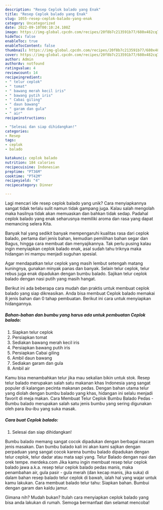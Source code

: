 ```yaml
---
description: "Resep Ceplok balado yang Enak"
title: "Resep Ceplok balado yang Enak"
slug: 1055-resep-ceplok-balado-yang-enak
category: Uncategorized
date: 2022-09-10T00:10:24.108Z
image: https://img-global.cpcdn.com/recipes/20f8b7c213591b77/680x482cq70/ceplok-balado-foto-resep-utama.jpg
hideToc: false
enableToc: true
enableTocContent: false
thumbnail: https://img-global.cpcdn.com/recipes/20f8b7c213591b77/680x482cq70/ceplok-balado-foto-resep-utama.jpg
cover: https://img-global.cpcdn.com/recipes/20f8b7c213591b77/680x482cq70/ceplok-balado-foto-resep-utama.jpg
author: Admin
authorAv: notfound
ratingvalue: 4
reviewcount: 14
recipeingredient:
- " telur ceplok"
- " tomat"
- " bawang merah kecil iris"
- " bawang putih iris"
- " Cabai giling"
- " daun bawang"
- " garam dan gula"
- " air"
recipeinstructions:

- "Selesai dan siap dihidangkan!"
categories:
- Resep
tags:
- ceplok
- balado

katakunci: ceplok balado 
nutrition: 184 calories
recipecuisine: Indonesian
preptime: "PT36M"
cooktime: "PT42M"
recipeyield: "4"
recipecategory: Dinner

---
```





Lagi mencari ide resep ceplok balado yang unik? Cara menyiapkannya sangat tidak terlalu sulit namun tidak gampang juga. Kalau salah mengolah maka hasilnya tidak akan memuaskan dan bahkan tidak sedap. Padahal ceplok balado yang enak seharusnya memiliki aroma dan rasa yang dapat memancing selera Kita.





Banyak hal yang sedikit banyak mempengaruhi kualitas rasa dari ceplok balado, pertama dari jenis bahan, kemudian pemilihan bahan segar dan Bagus, hingga cara membuat dan menyajikannya. Tak perlu pusing kalau ingin menyiapkan ceplok balado enak,      asal sudah tahu triknya maka hidangan ini mampu menjadi suguhan spesial.














Agar mendapatkan telur ceplok yang masih lembut setengah matang kuningnya, gunakan minyak panas dan banyak. Selain telur ceplok, telur rebus juga enak dipadukan dengan bumbu balado. Sajikan telur ceplok balado dengan nasi putih yang masih hangat.






Berikut ini ada beberapa cara mudah dan praktis untuk membuat ceplok balado yang siap dikreasikan. Anda bisa membuat Ceplok balado memakai 8 jenis bahan dan 0 tahap pembuatan. Berikut ini cara untuk menyiapkan hidangannya.

<!--inarticleads1-->

##### Bahan-bahan dan bumbu yang harus ada untuk pembuatan Ceplok balado:

1. Siapkan  telur ceplok
1. Persiapkan  tomat
1. Sediakan  bawang merah kecil iris
1. Persiapkan  bawang putih iris
1. Persiapkan  Cabai giling
1. Ambil  daun bawang
1. Sediakan  garam dan gula
1. Ambil  air


Kamu bisa menambahkan telur jika mau sekalian bikin untuk stok. Resep telur balado merupakan salah satu makanan khas Indonesia yang sangat populer di kalangan pecinta makanan pedas. Dengan bahan utama telur yang diolah dengan bumbu balado yang khas, hidangan ini selalu menjadi favorit di meja makan. Cara Membuat Telur Ceplok Bumbu Balado Pedas - Bumbu balado merupakan salah satu jenis bumbu yang sering digunakan oleh para ibu-ibu yang suka masak. 

<!--inarticleads2-->

##### Cara buat Ceplok balado:


1. Selesai dan siap dihidangkan!

Bumbu balado memang sangat cocok dipadukan dengan berbagai macam jenis masakan. Dan bumbu balado kali ini akan kami sajikan dengan perpaduan yang sangat cocok karena bumbu balado dipadukan dengan telur ceplok, telur dadar atau mata sapi yang. Telur Balado dengan nasi dan orek tempe. merdeka.com Jika kamu ingin membuat resep telur ceplok balado jawa a.k.a. resep telur ceplok balado pedas manis, maka penambahan air, gula pasir - gula merah (dan kecap manis, jika suka) di dalam bahan resep balado telur ceplok di bawah, ialah hal yang wajar untuk kamu lakukan. Cara membuat balado telur tahu: Siapkan bahan. Bumbui dengan garam dan kaldu jamur. 

Gimana nih? Mudah bukan? Itulah cara menyiapkan ceplok balado yang bisa anda lakukan di rumah. Semoga bermanfaat dan selamat mencoba!
